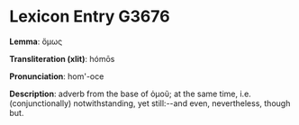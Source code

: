 # Lexicon Entry G3676

**Lemma**: ὅμως

**Transliteration (xlit)**: hómōs

**Pronunciation**: hom'-oce

**Description**:
adverb from the base of ὁμοῦ; at the same time, i.e. (conjunctionally) notwithstanding, yet still:--and even, nevertheless, though but.
